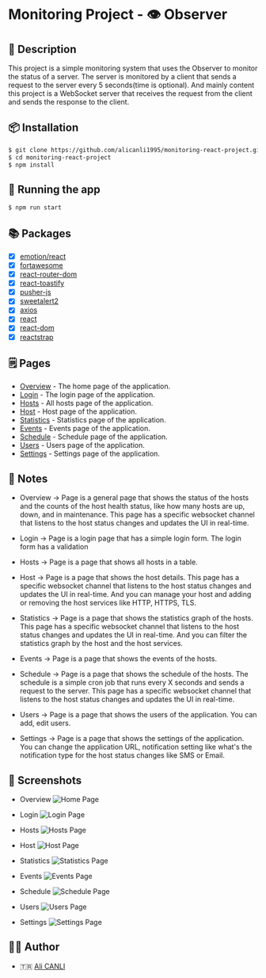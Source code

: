 # Monitoring Project - 👁 Observer

## 📝 Description

This project is a simple monitoring system that uses the Observer to monitor the
status of a server. The server is monitored by a client that sends a request to the server every 5
seconds(time is optional). And mainly content this project is a WebSocket server that receives
the request from the client and sends the response to the client.

## 📦 Installation

```bash
$ git clone https://github.com/alicanli1995/monitoring-react-project.git
$ cd monitoring-react-project
$ npm install 
```

## 🚀 Running the app

```bash
$ npm run start
```

## 📚 Packages

- [x] [emotion/react](http://emotion.sh/docs/introduction)
- [x] [fortawesome](https://fontawesome.com/)
- [x] [react-router-dom](https://reactrouter.com/web/guides/quick-start)
- [x] [react-toastify](https://fkhadra.github.io/react-toastify/introduction)
- [x] [pusher-js](https://pusher.com/docs/channels/getting_started/javascript)
- [x] [sweetalert2](https://sweetalert2.github.io/)
- [x] [axios](http://axios-http.com/docs/intro)
- [x] [react](https://reactjs.org/docs/getting-started.html)
- [x] [react-dom](https://reactjs.org/docs/react-dom.html)
- [x] [reactstrap](https://reactstrap.github.io/)

## 🗒 Pages

- [Overview](http://localhost:3000/) - The home page of the application.
- [Login](http://localhost:3000/login) - The login page of the application.
- [Hosts](http://localhost:3000/hosts) - All hosts page of the application.
- [Host](http://localhost:3000/hosts/:id) - Host page of the application.
- [Statistics](http://localhost:3000/statistics) - Statistics page of the application.
- [Events](http://localhost:3000/events) - Events page of the application.
- [Schedule](http://localhost:3000/schedule) - Schedule page of the application.
- [Users](http://localhost:3000/users) - Users page of the application.
- [Settings](http://localhost:3000/settings) - Settings page of the application.

## 📝 Notes

* Overview -> Page is a general page that shows the status of the hosts and the counts of the
  host health status, like how many hosts are up, down, and in maintenance.
  This page has a specific websocket channel
  that listens to the host status changes and updates the UI in real-time.

* Login -> Page is a login page that has a simple login form. The login form has a validation

* Hosts -> Page is a page that shows all hosts in a table.

* Host -> Page is a page that shows the host details. This page has a specific websocket channel
  that listens to the host status changes and updates the UI in real-time. And you can manage your
  host and adding or removing the host services like HTTP, HTTPS, TLS.

* Statistics -> Page is a page that shows the statistics graph of the hosts.
  This page has a
  specific websocket channel that listens to the host status changes and updates the UI in
  real-time.
  And you can filter the statistics graph by the host and the host services.

* Events -> Page is a page that shows the events of the hosts.

* Schedule -> Page is a page that shows the schedule of the hosts. The schedule is a simple
  cron job that runs every X seconds and sends a request to the server. This page has a specific
  websocket channel
  that listens to the host status changes and updates the UI in real-time.

* Users -> Page is a page that shows the users of the application. You can add, edit users.

* Settings -> Page is a page that shows the settings of the application. You can change the
  application URL, notification setting like what's the notification type for the host status
  changes like SMS or Email.

## 📸 Screenshots

- Overview
  ![Home Page](./img/1.png)

- Login
  ![Login Page](./img/2.png)

- Hosts
  ![Hosts Page](./img/3.png)

- Host
  ![Host Page](./img/4.png)

- Statistics
  ![Statistics Page](./img/5.png)

- Events
  ![Events Page](./img/6.png)

- Schedule
  ![Schedule Page](./img/7.png)

- Users
  ![Users Page](./img/8.png)

- Settings
  ![Settings Page](./img/9.png)


## 👨‍💻 Author

* 🇹🇷 [Ali CANLI](https://www.linkedin.com/in/ali-canli/)

